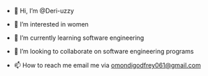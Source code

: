 - 👋 Hi, I’m @Deri-uzzy
- 👀 I’m interested in women 
- 🌱 I’m currently learning software engineering

- 💞️ I’m looking to collaborate on software
 engineering programs
- 📫 How to reach me email me via omondigodfrey061@gmail.com

<!---
Deri-uzzy/Deri-uzzy is a ✨ special ✨ repository because its `README.md` (this file) appears on your GitHub profile.
You can click the Preview link to take a look at your changes.
--->
